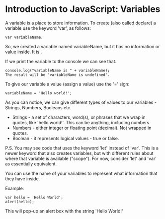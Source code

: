 # Introduction to JavaScript: Variables


A variable is a place to store information. To create (also called declare)
a variable use the keyword 'var', as follows:


    var variableName;

So, we created a variable named variableName, but it has no information or value inside. It is 
.


If we print the variable to the console we can see that.


    console.log("variableName is " + variableName);
    The result will be "variableName is undefined".

To give our variable a value (assign a value) use the '=' sign:


    variableName = 'Hello world!';
As you can notice, we can give different types of values to our variables - Strings, Numbers, Booleans etc.

-   Strings - a set of characters, word(s), or phrases that we wrap in quotes, like 'hello world!'. This can be anything, including numbers.
-   Numbers - either integer or floating point (decimal). Not wrapped in quotes.
-   Boolean - it represents logical values - true or false.


P.S. You may see code that uses the keyword 'let' instead of 'var'.
This is a newer keyword that also creates variables, but with different rules about where that variable is available ("scope"). For now, consider 'let' and 'var' as essentially equivalent.


You can use the name of your variables to represent what information that they have inside.


Example:


    var hello = 'Hello World';
    alert(hello);
    
This will pop-up an alert box with the string 'Hello World!'
 